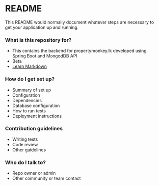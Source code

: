 # README #

This README would normally document whatever steps are necessary to get your application up and running.

### What is this repository for? ###

* This contains the backend for propertymonkey.lk developed using Spring Boot and MongodDB API
* Beta
* [Learn Markdown](https://bitbucket.org/tutorials/markdowndemo)

### How do I get set up? ###

* Summary of set up
* Configuration
* Dependencies
* Database configuration
* How to run tests
* Deployment instructions

### Contribution guidelines ###

* Writing tests
* Code review
* Other guidelines

### Who do I talk to? ###

* Repo owner or admin
* Other community or team contact